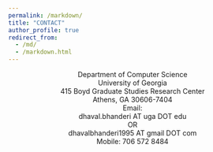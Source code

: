 ```yaml
---
permalink: /markdown/
title: "CONTACT"
author_profile: true
redirect_from: 
  - /md/
  - /markdown.html
---
```


<center>Department of Computer Science</center>

<center>University of Georgia</center>

<center>415 Boyd Graduate Studies Research Center</center>

<center>Athens, GA 30606-7404</center>

<center>Email:</center>

<center>dhaval.bhanderi AT uga DOT edu</center>

<center>OR</center>

<center>dhavalbhanderi1995 AT gmail DOT com</center>

<center>Mobile: 706 572 8484</center>


